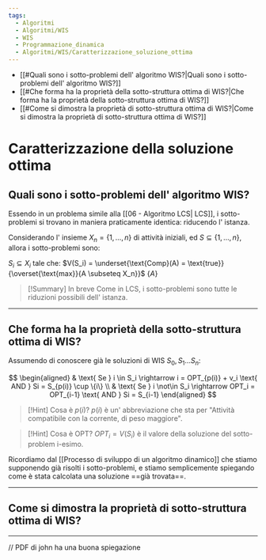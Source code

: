 ```yaml
---
tags:
  - Algoritmi
  - Algoritmi/WIS
  - WIS
  - Programmazione_dinamica
  - Algoritmi/WIS/Caratterizzazione_soluzione_ottima
---
```


- [[#Quali sono i sotto-problemi dell' algoritmo WIS?|Quali sono i sotto-problemi dell' algoritmo WIS?]]
- [[#Che forma ha la proprietà della sotto-struttura ottima di WIS?|Che forma ha la proprietà della sotto-struttura ottima di WIS?]]
- [[#Come si dimostra la proprietà di sotto-struttura ottima di WIS?|Come si dimostra la proprietà di sotto-struttura ottima di WIS?]]

# Caratterizzazione della soluzione ottima

## Quali sono i sotto-problemi dell' algoritmo WIS?

Essendo in un problema simile alla [[06 - Algoritmo LCS| LCS]], i sotto-problemi si trovano in maniera praticamente identica: riducendo l' istanza.

Considerando l' insieme $X_n = \{1, \dots, n\}$ di attività iniziali, ed $S \subseteq \{1, \dots, n\}$, allora i sotto-problemi sono:

$S_i \subseteq X_i$ tale che: $V(S_i) = \underset{\text{Comp}(A) = \text{true}}{\overset{\text{max}}{A \subseteq X_n}}$ $\{A\}$

> [!Summary] In breve
> Come in LCS, i sotto-problemi sono tutte le riduzioni possibili dell' istanza.

*** 

## Che forma ha la proprietà della sotto-struttura ottima di WIS?

Assumendo di conoscere già le soluzioni di WIS $S_0, S_1 \dots S_n$:

$$
\begin{aligned}
&  \text{ Se } i \in S_i \rightarrow i = OPT_{p(i)} + v_i \text{ AND } Si = S_{p(i)} \cup \{i\} \\
&  \text{ Se } i \not\in S_i \rightarrow OPT_i = OPT_{i-1} \text{ AND } Si = S_{i-1}
\end{aligned}
$$

> [!Hint] Cosa è $p(i)$?
> $p(i)$ è un' abbreviazione che sta per "Attività compatibile con la corrente, di peso maggiore".

> [!Hint] Cosa è OPT?
> $OPT_i=V(S_i)$ è il valore della soluzione del sotto-problem i-esimo.

Ricordiamo dal [[Processo di sviluppo di un algoritmo dinamico]] che stiamo supponendo già risolti i sotto-problemi, e stiamo semplicemente spiegando come è stata calcolata una soluzione ==già trovata==.

***

## Come si dimostra la proprietà di sotto-struttura ottima di WIS? 

***

// PDF di john ha una buona spiegazione 

